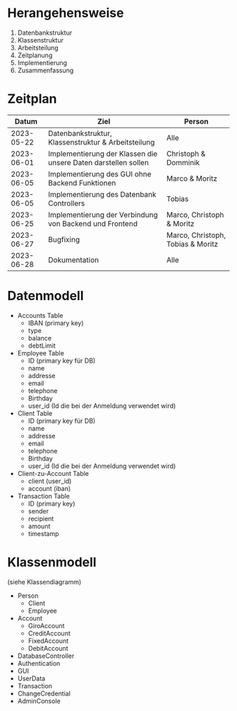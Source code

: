 # Herangehensweise
1. Datenbankstruktur
2. Klassenstruktur
3. Arbeitsteilung
4. Zeitplanung
5. Implementierung
6. Zusammenfassung

# Zeitplan
| Datum      | Ziel                                                           | Person                            |
|------------|----------------------------------------------------------------|-----------------------------------|
| 2023-05-22 | Datenbankstruktur, Klassenstruktur & Arbeitsteilung            | Alle                              |
| 2023-06-01 | Implementierung der Klassen die unsere Daten darstellen sollen | Christoph & Domminik              |
| 2023-06-05 | Implementierung des GUI ohne Backend Funktionen                | Marco & Moritz                    |
| 2023-06-05 | Implementierung des Datenbank Controllers                      | Tobias                            |
| 2023-06-25 | Implementierung der Verbindung von Backend und Frontend        | Marco, Christoph & Moritz         |
| 2023-06-27 | Bugfixing                                                      | Marco, Christoph, Tobias & Moritz |
| 2023-06-28 | Dokumentation                                                  | Alle                              |

# Datenmodell
- Accounts Table
  - IBAN (primary key)
  - type
  - balance
  - debtLimit
- Employee Table
  - ID (primary key für DB)
  - name
  - addresse
  - email
  - telephone
  - Birthday
  - user_id (Id die bei der Anmeldung verwendet wird)
- Client Table
  - ID (primary key für DB)
  - name
  - addresse
  - email
  - telephone
  - Birthday
  - user_id (Id die bei der Anmeldung verwendet wird)
- Client-zu-Account Table
  - client (user_id)
  - account (iban)
- Transaction Table
  - ID (primary key)
  - sender
  - recipient
  - amount
  - timestamp

# Klassenmodell
(siehe Klassendiagramm)
- Person
  - Client
  - Employee
- Account
  - GiroAccount
  - CreditAccount
  - FixedAccount
  - DebitAccount
- DatabaseController
- Authentication
- GUI
- UserData
- Transaction
- ChangeCredential
- AdminConsole
